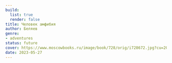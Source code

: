 ```yaml
---
build:
  list: true
  render: false
title: Человек амфибия
author: Беляев
genre:
- adventures
status: future
cover: https://www.moscowbooks.ru/image/book/728/orig/i728672.jpg?cu=20210908164600
date: 2023-05-27
---
```


